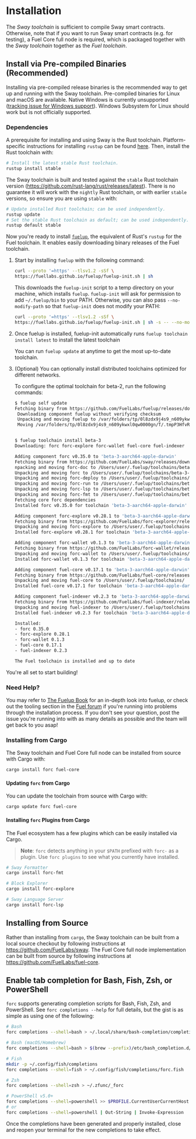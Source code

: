 # Installation

The _Sway toolchain_ is sufficient to compile Sway smart contracts. Otherwise, note that if you want to run Sway smart contracts (e.g. for testing), a Fuel Core full node is required, which is packaged together with the _Sway toolchain_ together as the _Fuel toolchain_.

## Install via Pre-compiled Binaries (Recommended)

Installing via pre-compiled release binaries is the recommended way to get up and running with the Sway toolchain. Pre-compiled binaries for Linux and macOS are available. Native Windows is currently unsupported ([tracking issue for Windows support](https://github.com/FuelLabs/sway/issues/1526)). Windows Subsystem for Linux should work but is not officially supported.

### Dependencies

A prerequisite for installing and using Sway is the Rust toolchain. Platform-specific instructions for installing `rustup` can be found [here](https://www.rust-lang.org/tools/install). Then, install the Rust toolchain with:

```sh
# Install the latest stable Rust toolchain.
rustup install stable
```

The Sway toolchain is built and tested against the `stable` Rust toolchain version (<https://github.com/rust-lang/rust/releases/latest>). There is no guarantee it will work with the `nightly` Rust toolchain, or with earlier `stable` versions, so ensure you are using `stable` with:

```sh
# Update installed Rust toolchain; can be used independently.
rustup update
# Set the stable Rust toolchain as default; can be used independently.
rustup default stable
```

Now you're ready to install [`fuelup`](https://github.com/FuelLabs/fuelup), the equivalent of Rust's `rustup` for the Fuel toolchain. It enables easily downloading binary releases of the Fuel toolchain.

1. Start by installing `fuelup` with the following command:

   ```sh
   curl --proto '=https' --tlsv1.2 -sSf \
   https://fuellabs.github.io/fuelup/fuelup-init.sh | sh
   ```

   This downloads the `fuelup-init` script to a temp directory on your machine, which installs `fuelup`. `fuelup-init` will ask for permission to add `~/.fuelup/bin` to your PATH. Otherwise, you can also pass `--no-modify-path` so that `fuelup-init` does not modify your PATH:

   ```sh
   curl --proto '=https' --tlsv1.2 -sSf \
   https://fuellabs.github.io/fuelup/fuelup-init.sh | sh -s -- --no-modify-path
   ```

2. Once fuelup is installed, fuelup-init automatically runs `fuelup toolchain install latest` to install the latest toolchain

   You can run `fuelup update` at anytime to get the most up-to-date toolchain.

3. (Optional) You can optionally install distributed toolchains optimized for different networks.

   To configure the optimal toolchain for beta-2, run the following commands:

   ```sh
   $ fuelup self update
   Fetching binary from https://github.com/FuelLabs/fuelup/releases/download/v0.18.0/fuelup-0.18.0-aarch64-apple-darwin.tar.gz
    Downloading component fuelup without verifying checksum
    Unpacking and moving fuelup to /var/folders/tp/0l8zdx9j4s9_n609ykwxl0qw0000gn/T/.tmpP3HfvR
    Moving /var/folders/tp/0l8zdx9j4s9_n609ykwxl0qw0000gn/T/.tmpP3HfvR/fuelup to /Users/user/.fuelup/bin/fuelup


   $ fuelup toolchain install beta-3
   Downloading: forc forc-explore forc-wallet fuel-core fuel-indexer

   Adding component forc v0.35.0 to 'beta-3-aarch64-apple-darwin'
   Fetching binary from https://github.com/FuelLabs/sway/releases/download/v0.35.0/forc-binaries-darwin_arm64.tar.gz
   npacking and moving forc-doc to /Users/user/.fuelup/toolchains/beta-3-aarch64-apple-darwin/bin
   Unpacking and moving forc to /Users/user/.fuelup/toolchains/beta-3-aarch64-apple-darwin/bin
   Unpacking and moving forc-deploy to /Users/user/.fuelup/toolchains/beta-3-aarch64-apple-darwin/bin
   Unpacking and moving forc-run to /Users/user/.fuelup/toolchains/beta-3-aarch64-apple-darwin/bin
   Unpacking and moving forc-lsp to /Users/user/.fuelup/toolchains/beta-3-aarch64-apple-darwin/bin
   Unpacking and moving forc-fmt to /Users/user/.fuelup/toolchains/beta-3-aarch64-apple-darwin/bin
   Fetching core forc dependencies
   Installed forc v0.35.0 for toolchain 'beta-3-aarch64-apple-darwin'

   Adding component forc-explore v0.28.1 to 'beta-3-aarch64-apple-darwin'
   Fetching binary from https://github.com/FuelLabs/forc-explorer/releases/download/v0.28.1/forc-explore-0.28.1-aarch64-apple-darwin.tar.gz
   Unpacking and moving forc-explore to /Users/user/.fuelup/toolchains/beta-3-aarch64-apple-darwin/bin
   Installed forc-explore v0.28.1 for toolchain 'beta-3-aarch64-apple-darwin'

   Adding component forc-wallet v0.1.3 to 'beta-3-aarch64-apple-darwin'
   Fetching binary from https://github.com/FuelLabs/forc-wallet/releases/download/v0.1.3/forc-wallet-0.1.3-aarch64-apple-darwin.tar.gz
   Unpacking and moving forc-wallet to /Users/user/.fuelup/toolchains/beta-3-aarch64-apple-darwin/bin
   Installed forc-wallet v0.1.3 for toolchain 'beta-3-aarch64-apple-darwin'

   Adding component fuel-core v0.17.1 to 'beta-3-aarch64-apple-darwin'
   Fetching binary from https://github.com/FuelLabs/fuel-core/releases/download/v0.17.1/fuel-core-0.17.1-aarch64-apple-darwin.tar.gz
   Unpacking and moving fuel-core to /Users/user/.fuelup/toolchains/    beta-3-aarch64-apple-darwin/bin
   Installed fuel-core v0.17.1 for toolchain 'beta-3-aarch64-apple-darwin'

   Adding component fuel-indexer v0.2.3 to 'beta-3-aarch64-apple-darwin'
   Fetching binary from https://github.com/FuelLabs/fuel-indexer/releases/download/v0.2.3/fuel-indexer-0.2.3-aarch64-apple-darwin.tar.gz
   Unpacking and moving fuel-indexer to /Users/user/.fuelup/toolchains/beta-3-aarch64-apple-darwin/bin
   Installed fuel-indexer v0.2.3 for toolchain 'beta-3-aarch64-apple-darwin'

   Installed:
   - forc 0.35.0
   - forc-explore 0.28.1
   - forc-wallet 0.1.3
   - fuel-core 0.17.1
   - fuel-indexer 0.2.3

   The Fuel toolchain is installed and up to date
   ```

You're all set to start building!

### Need Help?

You may refer to [The Fuelup Book](https://fuellabs.github.io/fuelup/latest/) for an in-depth look into fuelup, or check out the tooling section in the [Fuel forum](https://forum.fuel.network/) if you're running into problems through the installation process. If you don't see your question, post the issue you're running into with as many details as possible and the team will get back to you asap!

### Installing from Cargo

The Sway toolchain and Fuel Core full node can be installed from source with Cargo with:

```sh
cargo install forc fuel-core
```

#### Updating `forc` from Cargo

You can update the toolchain from source with Cargo with:

```sh
cargo update forc fuel-core
```

#### Installing `forc` Plugins from Cargo

The Fuel ecosystem has a few plugins which can be easily installed via Cargo.

> **Note**: `forc` detects anything in your `$PATH` prefixed with `forc-` as a plugin. Use `forc plugins` to see what you currently have installed.

```sh
# Sway Formatter
cargo install forc-fmt

# Block Explorer
cargo install forc-explore

# Sway Language Server
cargo install forc-lsp
```

## Installing from Source

Rather than installing from `cargo`, the Sway toolchain can be built from a local source checkout by following instructions at <https://github.com/FuelLabs/sway>. The Fuel Core full node implementation can be built from source by following instructions at <https://github.com/FuelLabs/fuel-core>.

## Enable tab completion for Bash, Fish, Zsh, or PowerShell

`forc` supports generating completion scripts for Bash, Fish, Zsh, and PowerShell. See `forc completions --help` for full details, but the gist is as simple as using one of the following:

```sh
# Bash
forc completions --shell=bash > ~/.local/share/bash-completion/completions/forc

# Bash (macOS/Homebrew)
forc completions --shell=bash > $(brew --prefix)/etc/bash_completion.d/forc.bash-completion

# Fish
mkdir -p ~/.config/fish/completions
forc completions --shell=fish > ~/.config/fish/completions/forc.fish

# Zsh
forc completions --shell=zsh > ~/.zfunc/_forc

# PowerShell v5.0+
forc completions --shell=powershell >> $PROFILE.CurrentUserCurrentHost
# or
forc completions --shell=powershell | Out-String | Invoke-Expression
```

Once the completions have been generated and properly installed, close and reopen your terminal for the new completions to take effect.
